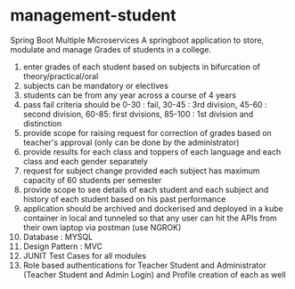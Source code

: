 # management-student
Spring Boot Multiple Microservices
A springboot application to store, modulate and manage Grades of students in a college.
1. enter grades of each student based on subjects in bifurcation of theory/practical/oral
2. subjects can be mandatory or electives
3. students can be from any year across a course of 4 years
4. pass fail criteria should be 0-30 : fail, 30-45 : 3rd division, 45-60 : second division, 60-85: first dvisions, 85-100 : 1st division and distinction
5. provide scope for raising request for correction of grades based on teacher's approval (only can be done by the administrator)
6. provide results for each class and toppers of each language and each class and each gender separately
7. request for subject change provided each subject has maximum capacity of 60 students per semester
8. provide scope to see details of each student and each subject and history of each student based on his past performance
9. application should be archived and dockerised and deployed in a kube container in local and tunneled so that any user can hit the APIs from their own laptop via postman (use NGROK)
10. Database : MYSQL
11. Design Pattern : MVC
12. JUNIT Test Cases for all modules
13. Role based authentications for Teacher Student and Administrator (Teacher Student and Admin Login) and Profile creation of each as well
